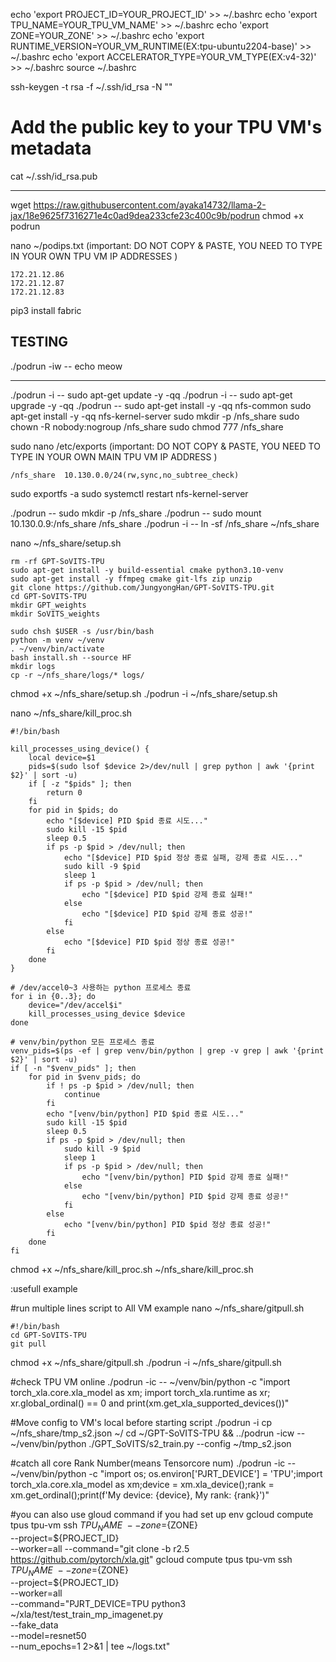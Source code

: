 

echo 'export PROJECT_ID=YOUR_PROJECT_ID' >> ~/.bashrc
echo 'export TPU_NAME=YOUR_TPU_VM_NAME' >> ~/.bashrc
echo 'export ZONE=YOUR_ZONE' >> ~/.bashrc
echo 'export RUNTIME_VERSION=YOUR_VM_RUNTIME(EX:tpu-ubuntu2204-base)' >> ~/.bashrc
echo 'export ACCELERATOR_TYPE=YOUR_VM_TYPE(EX:v4-32)' >> ~/.bashrc
source ~/.bashrc

ssh-keygen -t rsa -f ~/.ssh/id_rsa -N ""

# Add the public key to your TPU VM's metadata
cat ~/.ssh/id_rsa.pub
<HR>

wget https://raw.githubusercontent.com/ayaka14732/llama-2-jax/18e9625f7316271e4c0ad9dea233cfe23c400c9b/podrun
chmod +x podrun

nano ~/podips.txt (important: DO NOT COPY & PASTE, YOU NEED TO TYPE IN YOUR OWN TPU VM IP ADDRESSES )
```
172.21.12.86
172.21.12.87
172.21.12.83
```

pip3 install fabric

## TESTING
./podrun -iw -- echo meow
<HR>

./podrun -i -- sudo apt-get update -y -qq
./podrun -i -- sudo apt-get upgrade -y -qq
./podrun -- sudo apt-get install -y -qq nfs-common
sudo apt-get install -y -qq nfs-kernel-server
sudo mkdir -p /nfs_share
sudo chown -R nobody:nogroup /nfs_share
sudo chmod 777 /nfs_share


sudo nano /etc/exports (important: DO NOT COPY & PASTE, YOU NEED TO TYPE IN YOUR OWN MAIN TPU VM IP ADDRESS )
```
/nfs_share  10.130.0.0/24(rw,sync,no_subtree_check)
```

sudo exportfs -a
sudo systemctl restart nfs-kernel-server


./podrun -- sudo mkdir -p /nfs_share
./podrun -- sudo mount 10.130.0.9:/nfs_share /nfs_share
./podrun -i -- ln -sf /nfs_share ~/nfs_share


nano ~/nfs_share/setup.sh
```
rm -rf GPT-SoVITS-TPU
sudo apt-get install -y build-essential cmake python3.10-venv
sudo apt-get install -y ffmpeg cmake git-lfs zip unzip
git clone https://github.com/JungyongHan/GPT-SoVITS-TPU.git
cd GPT-SoVITS-TPU
mkdir GPT_weights
mkdir SoVITS_weights

sudo chsh $USER -s /usr/bin/bash
python -m venv ~/venv
. ~/venv/bin/activate
bash install.sh --source HF
mkdir logs
cp -r ~/nfs_share/logs/* logs/
```
chmod +x ~/nfs_share/setup.sh
./podrun -i ~/nfs_share/setup.sh


nano ~/nfs_share/kill_proc.sh
```
#!/bin/bash

kill_processes_using_device() {
    local device=$1
    pids=$(sudo lsof $device 2>/dev/null | grep python | awk '{print $2}' | sort -u)
    if [ -z "$pids" ]; then
        return 0
    fi
    for pid in $pids; do
        echo "[$device] PID $pid 종료 시도..."
        sudo kill -15 $pid
        sleep 0.5
        if ps -p $pid > /dev/null; then
            echo "[$device] PID $pid 정상 종료 실패, 강제 종료 시도..."
            sudo kill -9 $pid
            sleep 1
            if ps -p $pid > /dev/null; then
                echo "[$device] PID $pid 강제 종료 실패!"
            else
                echo "[$device] PID $pid 강제 종료 성공!"
            fi
        else
            echo "[$device] PID $pid 정상 종료 성공!"
        fi
    done
}

# /dev/accel0~3 사용하는 python 프로세스 종료
for i in {0..3}; do
    device="/dev/accel$i"
    kill_processes_using_device $device
done

# venv/bin/python 모든 프로세스 종료
venv_pids=$(ps -ef | grep venv/bin/python | grep -v grep | awk '{print $2}' | sort -u)
if [ -n "$venv_pids" ]; then
    for pid in $venv_pids; do
        if ! ps -p $pid > /dev/null; then
            continue
        fi
        echo "[venv/bin/python] PID $pid 종료 시도..."
        sudo kill -15 $pid
        sleep 0.5
        if ps -p $pid > /dev/null; then
            sudo kill -9 $pid
            sleep 1
            if ps -p $pid > /dev/null; then
                echo "[venv/bin/python] PID $pid 강제 종료 실패!"
            else
                echo "[venv/bin/python] PID $pid 강제 종료 성공!"
            fi
        else
            echo "[venv/bin/python] PID $pid 정상 종료 성공!"
        fi
    done
fi

```
chmod +x ~/nfs_share/kill_proc.sh
~/nfs_share/kill_proc.sh





:usefull example

#run multiple lines script to All VM example
nano ~/nfs_share/gitpull.sh
```
#!/bin/bash
cd GPT-SoVITS-TPU
git pull
```
chmod +x ~/nfs_share/gitpull.sh
./podrun -i ~/nfs_share/gitpull.sh

#check TPU VM online
./podrun -ic -- ~/venv/bin/python -c "import torch_xla.core.xla_model as xm; import torch_xla.runtime as xr; xr.global_ordinal() == 0 and print(xm.get_xla_supported_devices())"

#Move config to VM's local before starting script
./podrun -i cp ~/nfs_share/tmp_s2.json ~/
cd ~/GPT-SoVITS-TPU && ../podrun -icw -- ~/venv/bin/python ./GPT_SoVITS/s2_train.py --config ~/tmp_s2.json

#catch all core Rank Number(means Tensorcore num)
./podrun -ic -- ~/venv/bin/python -c "import os; os.environ['PJRT_DEVICE'] = 'TPU';import torch_xla.core.xla_model as xm;device = xm.xla_device();rank = xm.get_ordinal();print(f'My device: {device}, My rank: {rank}')"

#you can also use gloud command if you had set up env 
gcloud compute tpus tpu-vm ssh ${TPU_NAME} \
  --zone=${ZONE} \
  --project=${PROJECT_ID} \
  --worker=all --command="git clone -b r2.5 https://github.com/pytorch/xla.git"
gcloud compute tpus tpu-vm ssh ${TPU_NAME} \
  --zone=${ZONE} \
  --project=${PROJECT_ID} \
  --worker=all \
  --command="PJRT_DEVICE=TPU python3 ~/xla/test/test_train_mp_imagenet.py  \
  --fake_data \
  --model=resnet50  \
  --num_epochs=1 2>&1 | tee ~/logs.txt"
  
